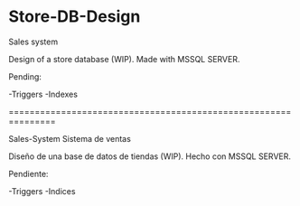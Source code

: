# Store-DB-Design


Sales system

Design of a store database (WIP).
Made with MSSQL SERVER.

Pending:

-Triggers
-Indexes

===============================================================


Sales-System
Sistema de ventas

Diseño de una base de datos de tiendas (WIP).
Hecho con MSSQL SERVER.

Pendiente:

-Triggers -Indices
